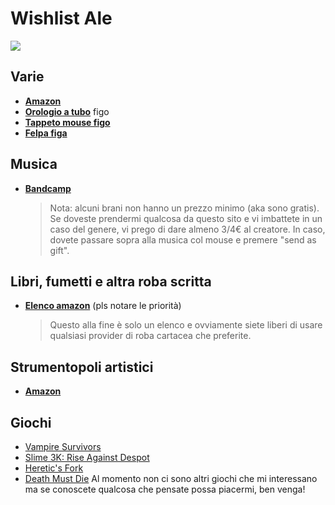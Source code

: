 # Wishlist Ale
![](/fighting-people-fighting.gif)

## Varie
- [**Amazon**](https://www.amazon.it/hz/wishlist/ls/163ZIKGBFYIVL/ref=nav_wishlist_lists_1?_encoding=UTF8&type=wishlist)
- [**Orologio a tubo**](https://www.etsy.com/it/listing/761876082/orologio-a-tubo-nixie-include-tubi-in-14?pro=1&frs=1&bes=1&sts=1) figo
- [**Tappeto mouse figo**](https://uwumarket.us/products/rev-dark-xl-mousepad?_pos=8&_sid=f095ffd0d&_ss=r)
- [**Felpa figa**](https://uwumarket.us/products/rev-streetwear-hoodie?_pos=5&_sid=f095ffd0d&_ss=r)

## Musica
- [**Bandcamp**](https://bandcamp.com/thirdhawk/wishlist)
  > Nota: alcuni brani non hanno un prezzo minimo (aka sono gratis). Se doveste prendermi qualcosa da  questo sito e vi imbattete in un caso del genere, vi prego di dare almeno 3/4€ al creatore. In caso, dovete passare sopra alla musica col mouse e premere "send as gift".

## Libri, fumetti e altra roba scritta
- [**Elenco amazon**](https://www.amazon.it/hz/wishlist/ls/239C4IOUIBK0L/) (pls notare le priorità)
  > Questo alla fine è solo un elenco e ovviamente siete liberi di usare qualsiasi provider di roba cartacea che preferite.

## Strumentopoli artistici
- [**Amazon**](https://www.amazon.it/hz/wishlist/ls/360PA7UAQ0F9Y)

## Giochi
- [Vampire Survivors](https://store.steampowered.com/app/1794680/Vampire_Survivors/)
- [Slime 3K: Rise Against Despot](https://store.steampowered.com/app/2348610/Slime_3K_Rise_Against_Despot/)
- [Heretic's Fork](https://store.steampowered.com/app/2181610/Heretics_Fork/)
- [Death Must Die](https://store.steampowered.com/app/2334730/Death_Must_Die/)
Al momento non ci sono altri giochi che mi interessano ma se conoscete qualcosa che pensate possa piacermi, ben venga!
